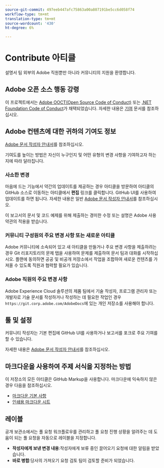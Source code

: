 ```yaml
---
source-git-commit: 497eeb447afc75863a00a807191be5cc6d058f74
workflow-type: tm+mt
translation-type: tm+mt
source-wordcount: '430'
ht-degree: 6%

---
```

# Contribute 아티클

설명서 팀 외부의 Adobe 직원뿐만 아니라 커뮤니티의 지원을 환영합니다.

## Adobe 오픈 소스 행동 강령

이 프로젝트에서는 [Adobe OOCT(Open Source Code of Conduct)](code-of-conduct.md) 또는 [.NET Foundation Code of Conduct](https://dotnetfoundation.org/code-of-conduct)가 채택되었습니다. 자세한 내용은 [기여](contributing.md) 문서를 참조하십시오.

## Adobe 컨텐츠에 대한 귀하의 기여도 정보

[Adobe 문서 작성자 안내서](https://docs.adobe.com/content/help/en/contributor/contributor-guide/introduction.html)를 참조하십시오.

기여도를 높이는 방법은 자신이 누구인지 및 어떤 유형의 변경 사항을 기여하고자 하는지에 따라 달라집니다.

### 사소한 변경

마음에 드는 기능에서 약간의 업데이트를 제공하는 경우 아티클을 방문하여 아티클의 GitHub 소스로 이동하는 아티클에서 **편집** 링크를 클릭합니다. GitHub UI를 사용하여 업데이트를 하면 됩니다. 자세한 내용은 일반 [Adobe 문서 작성자 안내서](https://docs.adobe.com/content/help/en/contributor/contributor-guide/introduction.html)를 참조하십시오.

이 보고서의 문서 및 코드 예제를 위해 제출하는 경미한 수정 또는 설명은 Adobe 사용 약관의 적용을 받습니다.

### 커뮤니티 구성원의 주요 변경 사항 또는 새로운 아티클

Adobe 커뮤니티에 소속되어 있고 새 아티클을 만들거나 주요 변경 사항을 제출하려는 경우 Git 리포지토리의 문제 탭을 사용하여 문제를 제출하여 문서 팀과 대화를 시작하십시오. 플랜에 동의하면 공공 및 비공개 저장소에서 작업을 조합하여 새로운 컨텐츠를 가져올 수 있도록 직원과 협력할 필요가 있습니다.

<!--
If you submit a pull request with significant changes to documentation and code examples, you'll see a message in the pull request asking you to submit an online contribution license agreement (CLA). We need you to complete the online form before we can review your pull request.
-->

### Adobe 직원의 주요 변경 사항

Adobe Experience Cloud 솔루션의 제품 팀에서 기술 작성자, 프로그램 관리자 또는 개발자로 기술 문서를 작성하거나 작성하는 데 필요한 작업인 경우 `https://git.corp.adobe.com/AdobeDocs`에 있는 개인 저장소를 사용해야 합니다.

<!--Employees from other parts of the Adobe world should use the public repo for minor updates.-->

## 툴 및 설정

커뮤니티 작성자는 기본 편집에 GitHub UI를 사용하거나 보고서를 포크로 주요 기여를 할 수 있습니다.

자세한 내용은 [Adobe 문서 작성자 안내서](https://docs.adobe.com/content/help/en/contributor/contributor-guide/introduction.html)를 참조하십시오.

## 마크다운을 사용하여 주제 서식을 지정하는 방법

이 저장소의 모든 아티클은 GitHub Markup을 사용합니다. 마크다운에 익숙하지 않은 경우 다음을 참조하십시오.

* [마크다운 기본 사항](https://help.github.com/articles/getting-started-with-writing-and-formatting-on-github/)
* [인쇄용 마크다운 시트](https://guides.github.com/pdfs/markdown-cheatsheet-online.pdf)

## 레이블

공개 보관소에서는 풀 요청 워크플로우를 관리하고 풀 요청 진행 상황을 알려주는 데 도움이 되는 풀 요청을 자동으로 레이블을 지정합니다.

* **작성자에게 보낸 변경 내용**:작성자에게 보류 중인 끌어오기 요청에 대한 알림을 받았습니다.
* **바로 병합**:당사의 가져오기 요청 검토 팀이 검토할 준비가 되었습니다.
